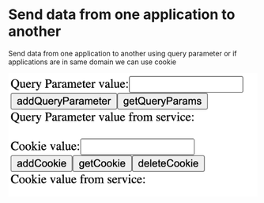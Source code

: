 # Send data from one application to another

Send data from one application to another using query parameter or if applications are in same domain we can use cookie

![](pic/res.png)
